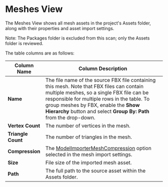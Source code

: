 <a name="AssetsMeshes"></a>
# Meshes View
The Meshes View shows all mesh assets in the project's Assets folder, along with their properties and asset import
settings.

Note: The Packages folder is excluded from this scan; only the Assets folder is reviewed.

The table columns are as follows:

| Column Name        | Column Description                                                                                                                                                                                                                                                                                 | 
|--------------------|----------------------------------------------------------------------------------------------------------------------------------------------------------------------------------------------------------------------------------------------------------------------------------------------------|
| **Name**           | The file name of the source FBX file containing this mesh. Note that FBX files can contain multiple meshes, so a single FBX file can be responsible for multiple rows in the table. To group meshes by FBX, enable the **Show Hierarchy** button and select **Group By: Path** from the drop-down. |
| **Vertex Count**   | The number of vertices in the mesh.                                                                                                                                                                                                                                                                |
| **Triangle Count** | The number of triangles in the mesh.                                                                                                                                                                                                                                                               |
| **Compression**    | The [ModelImporterMeshCompression](https://docs.unity3d.com/ScriptReference/ModelImporterMeshCompression.html) option selected in the mesh import settings.                                                                                                                                        |
| **Size**           | File size of the imported mesh asset.                                                                                                                                                                                                                                                              |
| **Path**           | The full path to the source asset within the Assets folder.                                                                                                                                                                                                                                        |

